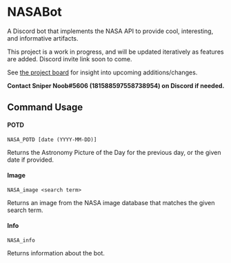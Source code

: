# NASABot
A Discord bot that implements the NASA API to provide cool, interesting, and informative artifacts.

This project is a work in progress, and will be updated iteratively as features are added. Discord invite link soon to come.

See [the project board](https://github.com/SniperNoob95/NASABot/projects/1) for insight into upcoming additions/changes.

**Contact Sniper Noob#5606 (181588597558738954) on Discord if needed.**

## Command Usage
#### POTD
    NASA_POTD [date (YYYY-MM-DD)]
Returns the Astronomy Picture of the Day for the previous day, or the given date if provided.

#### Image
    NASA_image <search term>
Returns an image from the NASA image database that matches the given search term.

#### Info
    NASA_info
Returns information about the bot.

